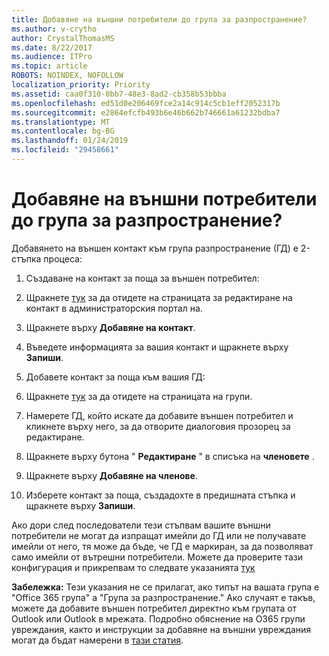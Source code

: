 ```yaml
---
title: Добавяне на външни потребители до група за разпространение?
ms.author: v-crytho
author: CrystalThomasMS
ms.date: 8/22/2017
ms.audience: ITPro
ms.topic: article
ROBOTS: NOINDEX, NOFOLLOW
localization_priority: Priority
ms.assetid: caa0f310-0bb7-48e3-8ad2-cb358b53bbba
ms.openlocfilehash: ed51d0e206469fce2a14c914c5cb1eff2052317b
ms.sourcegitcommit: e2864efcfb493b6e46b662b746661a61232bdba7
ms.translationtype: MT
ms.contentlocale: bg-BG
ms.lasthandoff: 01/24/2019
ms.locfileid: "29458661"
---
```

# <a name="adding-external-users-to-a-distribution-group"></a>Добавяне на външни потребители до група за разпространение?

Добавянето на външен контакт към група разпространение (ГД) е 2-стъпка процеса:
  
1. Създаване на контакт за поща за външен потребител:
    
1. Щракнете [тук](https://support.office.com/article/https://portal.office.com/adminportal/home.aspx#/Contact) за да отидете на страницата за редактиране на контакт в администраторския портал на. 
    
2. Щракнете върху **Добавяне на контакт**.
    
3. Въведете информацията за вашия контакт и щракнете върху **Запиши**.
    
2. Добавете контакт за поща към вашия ГД:
    
1. Щракнете [тук](https://support.office.com/article/https://portal.office.com/adminportal/home.aspx#/groups) за да отидете на страницата на групи. 
    
2. Намерете ГД, който искате да добавите външен потребител и кликнете върху него, за да отворите диалоговия прозорец за редактиране.
    
3. Щракнете върху бутона " **Редактиране** " в списъка на **членовете** . 
    
4. Щракнете върху **Добавяне на членове**.
    
5. Изберете контакт за поща, създадохте в предишната стъпка и щракнете върху **Запиши**.
    
Ако дори след последователи тези стъпвам вашите външни потребители не могат да изпращат имейли до ГД или не получавате имейли от него, тя може да бъде, че ГД е маркиран, за да позволяват само имейли от вътрешни потребители. Можете да проверите тази конфигурация и прикрепвам то следвате указанията [тук](https://support.office.com/article/https://support.office.com/article/Fix-email-delivery-issues-for-error-code-5-7-133-in-Office-365-991abc19-7756-438f-abcb-39f69b80f284.aspx)
  
 **Забележка:** Тези указания не се прилагат, ако типът на вашата група е "Office 365 група" а "Група за разпространение." Ако случаят е такъв, можете да добавите външен потребител директно към групата от Outlook или Outlook в мрежата. Подробно обяснение на O365 групи увреждания, както и инструкции за добавяне на външни увреждания могат да бъдат намерени в [тази статия](https://support.office.com/article/https://support.office.com/article/Guest-access-in-Office-365-Groups-bfc7a840-868f-4fd6-a390-f347bf51aff6.aspx).
  

